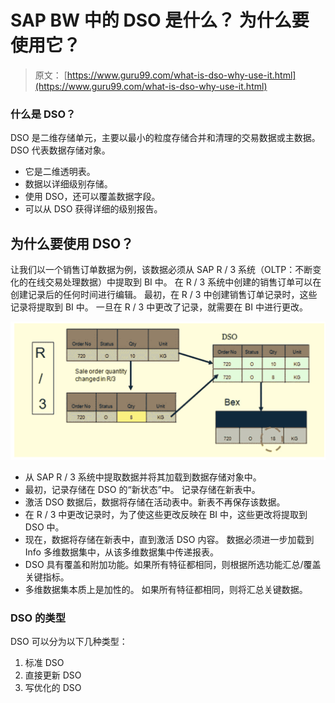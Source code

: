 # SAP BW 中的 DSO 是什么？ 为什么要使用它？

> 原文： [https://www.guru99.com/what-is-dso-why-use-it.html](https://www.guru99.com/what-is-dso-why-use-it.html)

### 什么是 DSO？

DSO 是二维存储单元，主要以最小的粒度存储合并和清理的交易数据或主数据。 DSO 代表数据存储对象。

*   它是二维透明表。
*   数据以详细级别存储。
*   使用 DSO，还可以覆盖数据字段。
*   可以从 DSO 获得详细的级别报告。

## 为什么要使用 DSO？

让我们以一个销售订单数据为例，该数据必须从 SAP R / 3 系统（OLTP：不断变化的在线交易处理数据）中提取到 BI 中。 在 R / 3 系统中创建的销售订单可以在创建记录后的任何时间进行编辑。 最初，在 R / 3 中创建销售订单记录时，这些记录将提取到 BI 中。 一旦在 R / 3 中更改了记录，就需要在 BI 中进行更改。

[![](img/e1eb6d410235fb63268840058e294f26.png)](/images/sap/SAP_BI/sap_bi_8_1.jpg)

*   从 SAP R / 3 系统中提取数据并将其加载到数据存储对象中。
*   最初，记录存储在 DSO 的“新状态”中。 记录存储在新表中。
*   激活 DSO 数据后，数据将存储在活动表中。新表不再保存该数据。
*   在 R / 3 中更改记录时，为了使这些更改反映在 BI 中，这些更改将提取到 DSO 中。
*   现在，数据将存储在新表中，直到激活 DSO 内容。 数据必须进一步加载到 Info 多维数据集中，从该多维数据集中传递报表。
*   DSO 具有覆盖和附加功能。如果所有特征都相同，则根据所选功能汇总/覆盖关键指标。
*   多维数据集本质上是加性的。 如果所有特征都相同，则将汇总关键数据。

### DSO 的类型

DSO 可以分为以下几种类型：

1.  标准 DSO
2.  直接更新 DSO
3.  写优化的 DSO